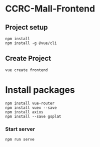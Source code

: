 # CCRC-Mall-Frontend

## Project setup
```
npm install
npm install -g @vue/cli
```

## Create Project
```
vue create frontend
```

# Install packages
```
npm install vue-router
npm install vuex --save
npm install axios
npm install --save gsplat
```

### Start server
```
npm run serve
```
